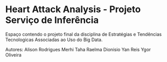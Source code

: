 # Heart Attack Analysis - Projeto Serviço de Inferência
Espaço contendo o projeto final da disciplina de Estratégias e Tendências Tecnologicas Associadas ao Uso do Big Data.

Autores:
Alison Rodrigues
Merhi Taha
Raelma Dionisio
Yan Reis
Ygor Oliveira
